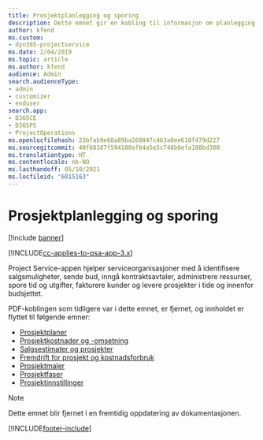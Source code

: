 ```yaml
---
title: Prosjektplanlegging og sporing
description: Dette emnet gir en kobling til informasjon om planlegging og sporing i Project Service Automation.
author: kfend
ms.custom:
- dyn365-projectservice
ms.date: 2/04/2019
ms.topic: article
ms.author: kfend
audience: Admin
search.audienceType:
- admin
- customizer
- enduser
search.app:
- D365CE
- D365PS
- ProjectOperations
ms.openlocfilehash: 23bfab9e68a89ba268847c463a8ee618f479d227
ms.sourcegitcommit: 40f68387f594180af64a5e5c748b6efa188bd300
ms.translationtype: HT
ms.contentlocale: nb-NO
ms.lasthandoff: 05/10/2021
ms.locfileid: "6015163"
---
```

# <a name="project-planning-and-tracking"></a>Prosjektplanlegging og sporing

[!include [banner](../../includes/psa-now-project-operations.md)]

[!INCLUDE[cc-applies-to-psa-app-3.x](../../includes/cc-applies-to-psa-app-3x.md)]

Project Service-appen hjelper serviceorganisasjoner med å identifisere salgsmuligheter, sende bud, inngå kontraktsavtaler, administrere ressurser, spore tid og utgifter, fakturere kunder og levere prosjekter i tide og innenfor budsjettet. 

PDF-koblingen som tidligere var i dette emnet, er fjernet, og innholdet er flyttet til følgende emner:

- [Prosjektplaner](../project-creating.md)
- [Prosjektkostnader og -omsetning](../project-estimating.md)
- [Salgsestimater og prosjekter](../project-leveraging.md)
- [Fremdrift for prosjekt og kostnadsforbruk](../project-tracking.md)
- [Prosjektmaler](../project-templates.md)
- [Prosjektfaser](../project-stages.md)
- [Prosjektinnstillinger](../project-settings.md)

> [!NOTE]
> Dette emnet blir fjernet i en fremtidig oppdatering av dokumentasjonen. 


[!INCLUDE[footer-include](../../includes/footer-banner.md)]